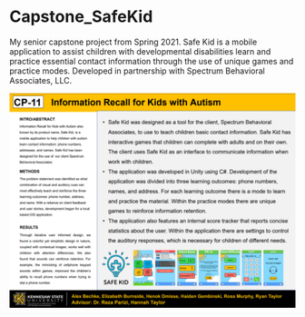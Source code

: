 # Capstone_SafeKid
My senior capstone project from Spring 2021. Safe Kid is a mobile application to assist children with developmental disabilities learn and practice essential contact information through the use of unique games and practice modes. Developed in partnership with Spectrum Behavioral Associates, LLC.

<img src = "capstone_poster.png">
